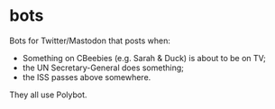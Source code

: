 bots
====

Bots for Twitter/Mastodon that posts when:
* Something on CBeebies (e.g. Sarah & Duck) is about to be on TV;
* the UN Secretary-General does something;
* the ISS passes above somewhere.

They all use Polybot.
